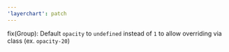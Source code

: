 ```yaml
---
'layerchart': patch
---
```


fix(Group): Default `opacity` to `undefined` instead of `1` to allow overriding via class (ex. `opacity-20`)
